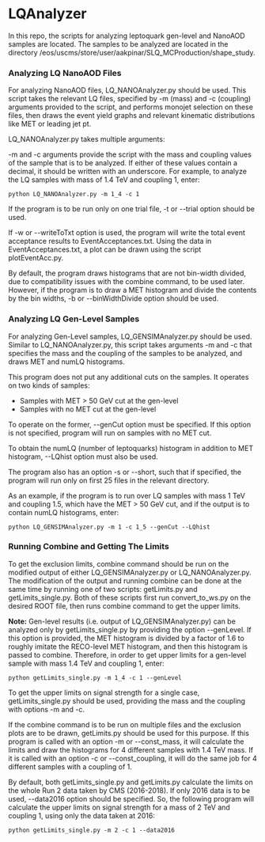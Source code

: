 # LQAnalyzer

In this repo, the scripts for analyzing leptoquark gen-level and NanoAOD samples are located. The samples to be analyzed are located in the directory /eos/uscms/store/user/aakpinar/SLQ\_MCProduction/shape\_study.

### Analyzing LQ NanoAOD Files

For analyzing NanoAOD files, LQ\_NANOAnalyzer.py should be used. This script takes the relevant LQ files, specified by -m (mass) and -c (coupling) arguments provided to the script, and performs monojet selection on these files, then draws the event yield graphs and relevant kinematic distributions like MET or leading jet pt.

LQ\_NANOAnalyzer.py takes multiple arguments:

-m and -c arguments provide the script with the mass and coupling values of the sample that is to be analyzed. If either of these values contain a decimal, it should be written with an underscore. For example, to analyze the LQ samples with mass of 1.4 TeV and coupling 1, enter:

```
python LQ_NANOAnalyzer.py -m 1_4 -c 1
```

If the program is to be run only on one trial file, -t or --trial option should be used.

If -w or --writeToTxt option is used, the program will write the total event acceptance results to EventAcceptances.txt. Using the data in EventAcceptances.txt, a plot can be drawn using the script plotEventAcc.py.

By default, the program draws histograms that are not bin-width divided, due to compatibility issues with the combine command, to be used later. However, if the program is to draw a MET histogram and divide the contents by the bin widths, -b or --binWidthDivide option should be used.

 
### Analyzing LQ Gen-Level Samples

For analyzing Gen-Level samples, LQ\_GENSIMAnalyzer.py should be used. Similar to LQ\_NANOAnalyzer.py, this script takes arguments -m and -c that specifies the mass and the coupling of the samples to be analyzed, and draws MET and numLQ histograms.
 
This program does not put any additional cuts on the samples. It operates on two kinds of samples: 

- Samples with MET > 50 GeV cut at the gen-level
- Samples with no MET cut at the gen-level

To operate on the former, --genCut option must be specified. If this option is not specified, program will run on samples with no MET cut.

To obtain the numLQ (number of leptoquarks) histogram in addition to MET histogram, --LQhist option must also be used. 

The program also has an option -s or --short, such that if specified, the program will run only on first 25 files in the relevant directory.

As an example, if the program is to run over LQ samples with mass 1 TeV and coupling 1.5, which have the MET > 50 GeV cut, and if the output is to contain numLQ histograms, enter:

```
python LQ_GENSIMAnalyzer.py -m 1 -c 1_5 --genCut --LQhist
``` 

### Running Combine and Getting The Limits

To get the exclusion limits, combine command should be run on the modified output of either LQ\_GENSIMAnalyzer.py or LQ\_NANOAnalyzer.py. The modification of the output and running combine can be done at the same time by running one of two scripts: getLimits.py and getLimits\_single.py. Both of these scripts first run convert\_to\_ws.py on the desired ROOT file, then runs combine command to get the upper limits. 

**Note:** Gen-level results (i.e. output of LQ\_GENSIMAnalyzer.py) can be analyzed only by getLimits\_single.py by providing the option --genLevel. If this option is provided, the MET histogram is divided by a factor of 1.6 to roughly imitate the RECO-level MET histogram, and then this histogram is passed to combine. Therefore, in order to get upper limits for a gen-level sample with mass 1.4 TeV and coupling 1, enter:

```
python getLimits_single.py -m 1_4 -c 1 --genLevel
```

To get the upper limits on signal strength for a single case, getLimits\_single.py should be used, providing the mass and the coupling with options -m and -c. 

If the combine command is to be run on multiple files and the exclusion plots are to be drawn, getLimits.py should be used for this purpose. If this program is called with an option -m or --const\_mass, it will calculate the limits and draw the histograms for 4 different samples with 1.4 TeV mass. If it is called with an option -c or --const\_coupling, it will do the same job for 4 different samples with a coupling of 1.

By default, both getLimits\_single.py and getLimits.py calculate the limits on the whole Run 2 data taken by CMS (2016-2018). If only 2016 data is to be used, --data2016 option should be specified. So, the following program will calculate the upper limits on signal strength for a mass of 2 TeV and coupling 1, using only the data taken at 2016:

```
python getLimits_single.py -m 2 -c 1 --data2016
```

 
